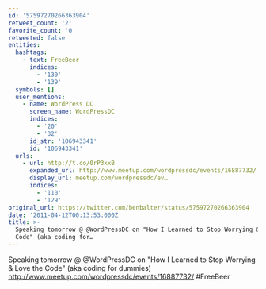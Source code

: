 ```yaml
---
id: '57597270266363904'
retweet_count: '2'
favorite_count: '0'
retweeted: false
entities:
  hashtags:
    - text: FreeBeer
      indices:
        - '130'
        - '139'
  symbols: []
  user_mentions:
    - name: WordPress DC
      screen_name: WordPressDC
      indices:
        - '20'
        - '32'
      id_str: '106943341'
      id: '106943341'
  urls:
    - url: http://t.co/0rP3kxB
      expanded_url: http://www.meetup.com/wordpressdc/events/16887732/
      display_url: meetup.com/wordpressdc/ev…
      indices:
        - '110'
        - '129'
original_url: https://twitter.com/benbalter/status/57597270266363904
date: '2011-04-12T00:13:53.000Z'
title: >-
  Speaking tomorrow @ @WordPressDC on "How I Learned to Stop Worrying & Love the
  Code" (aka coding for…
---
```


Speaking tomorrow @ @WordPressDC on "How I Learned to Stop Worrying & Love the Code" (aka coding for dummies) http://www.meetup.com/wordpressdc/events/16887732/ #FreeBeer